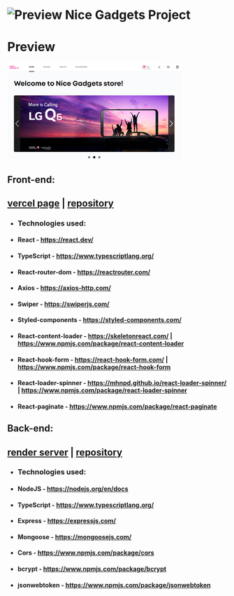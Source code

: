 # ![Preview](./src/assets/images/logo-mobile.png) Nice Gadgets Project

# Preview

![Preview](./src/assets/images/readme/preview.png)

## Front-end:

## [vercel page](https://nice-gadgets-fe.vercel.app/) | [repository](https://github.com/fe-may23-bugs-and-hugs/nice-gadgets-fe)

- ### Technologies used:
- #### React - https://react.dev/
- #### TypeScript - https://www.typescriptlang.org/
- #### React-router-dom - https://reactrouter.com/
- #### Axios - https://axios-http.com/
- #### Swiper - https://swiperjs.com/
- #### Styled-components - https://styled-components.com/
- #### React-content-loader - https://skeletonreact.com/ | https://www.npmjs.com/package/react-content-loader
- #### React-hook-form - https://react-hook-form.com/ | https://www.npmjs.com/package/react-hook-form
- #### React-loader-spinner - https://mhnpd.github.io/react-loader-spinner/ | https://www.npmjs.com/package/react-loader-spinner
- #### React-paginate - https://www.npmjs.com/package/react-paginate

## Back-end:

## [render server](https://nice-gadgets-be.onrender.com) | [repository](https://github.com/fe-may23-bugs-and-hugs/nice-gadgets-be)

- ### Technologies used:
- #### NodeJS - https://nodejs.org/en/docs
- #### TypeScript - https://www.typescriptlang.org/
- #### Express - https://expressjs.com/
- #### Mongoose - https://mongoosejs.com/
- #### Cors - https://www.npmjs.com/package/cors
- #### bcrypt - https://www.npmjs.com/package/bcrypt
- #### jsonwebtoken - https://www.npmjs.com/package/jsonwebtoken
